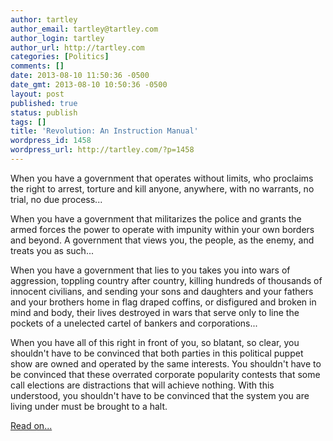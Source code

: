 ```yaml
---
author: tartley
author_email: tartley@tartley.com
author_login: tartley
author_url: http://tartley.com
categories: [Politics]
comments: []
date: 2013-08-10 11:50:36 -0500
date_gmt: 2013-08-10 10:50:36 -0500
layout: post
published: true
status: publish
tags: []
title: 'Revolution: An Instruction Manual'
wordpress_id: 1458
wordpress_url: http://tartley.com/?p=1458
---
```


When you have a government that operates without limits, who proclaims
the right to arrest, torture and kill anyone, anywhere, with no
warrants, no trial, no due process...

When you have a government that militarizes the police and grants the
armed forces the power to operate with impunity within your own borders
and beyond. A government that views you, the people, as the enemy, and
treats you as such...

When you have a government that lies to you takes you into wars of
aggression, toppling country after country, killing hundreds of
thousands of innocent civilians, and sending your sons and daughters and
your fathers and your brothers home in flag draped coffins, or
disfigured and broken in mind and body, their lives destroyed in wars
that serve only to line the pockets of a unelected cartel of bankers and
corporations...

When you have all of this right in front of you, so blatant, so clear,
you shouldn't have to be convinced that both parties in this political
puppet show are owned and operated by the same interests. You shouldn't
have to be convinced that these overrated corporate popularity contests
that some call elections are distractions that will achieve nothing.
With this understood, you shouldn't have to be convinced that the system
you are living under must be brought to a halt.

[Read
on...](http://stormcloudsgathering.com/revolution-an-instruction-manual)
